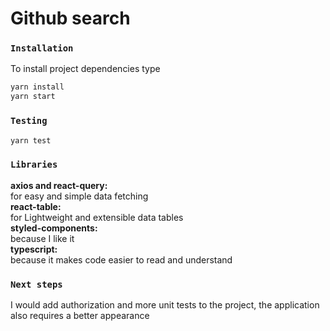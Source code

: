 

# Github search

### `Installation`
To install project dependencies type

```bash
yarn install
yarn start
```
### `Testing`

```bash
yarn test
```

### `Libraries`

**axios and react-query:**  
for easy and simple data fetching  
**react-table:**  
for Lightweight and extensible data tables   
**styled-components:**  
because I like it  
**typescript:**  
because it makes code easier to read and understand  


### `Next steps`
I would add authorization and more unit tests to the project, the application also requires a better appearance



